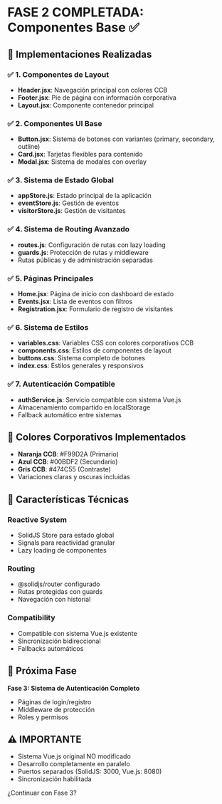 # FASE 2 COMPLETADA: Componentes Base ✅

## 🎯 Implementaciones Realizadas

### ✅ 1. Componentes de Layout
- **Header.jsx**: Navegación principal con colores CCB
- **Footer.jsx**: Pie de página con información corporativa
- **Layout.jsx**: Componente contenedor principal

### ✅ 2. Componentes UI Base
- **Button.jsx**: Sistema de botones con variantes (primary, secondary, outline)
- **Card.jsx**: Tarjetas flexibles para contenido
- **Modal.jsx**: Sistema de modales con overlay

### ✅ 3. Sistema de Estado Global
- **appStore.js**: Estado principal de la aplicación
- **eventStore.js**: Gestión de eventos
- **visitorStore.js**: Gestión de visitantes

### ✅ 4. Sistema de Routing Avanzado
- **routes.js**: Configuración de rutas con lazy loading
- **guards.js**: Protección de rutas y middleware
- Rutas públicas y de administración separadas

### ✅ 5. Páginas Principales
- **Home.jsx**: Página de inicio con dashboard de estado
- **Events.jsx**: Lista de eventos con filtros
- **Registration.jsx**: Formulario de registro de visitantes

### ✅ 6. Sistema de Estilos
- **variables.css**: Variables CSS con colores corporativos CCB
- **components.css**: Estilos de componentes de layout
- **buttons.css**: Sistema completo de botones
- **index.css**: Estilos generales y responsivos

### ✅ 7. Autenticación Compatible
- **authService.js**: Servicio compatible con sistema Vue.js
- Almacenamiento compartido en localStorage
- Fallback automático entre sistemas

## 🎨 Colores Corporativos Implementados
- **Naranja CCB**: #F99D2A (Primario)
- **Azul CCB**: #00BDF2 (Secundario)  
- **Gris CCB**: #474C55 (Contraste)
- Variaciones claras y oscuras incluidas

## 🔧 Características Técnicas

### Reactive System
- SolidJS Store para estado global
- Signals para reactividad granular
- Lazy loading de componentes

### Routing
- @solidjs/router configurado
- Rutas protegidas con guards
- Navegación con historial

### Compatibility
- Compatible con sistema Vue.js existente
- Sincronización bidireccional
- Fallbacks automáticos

## 🚀 Próxima Fase
**Fase 3: Sistema de Autenticación Completo**
- Páginas de login/registro
- Middleware de protección
- Roles y permisos

## ⚠️ IMPORTANTE
- Sistema Vue.js original NO modificado
- Desarrollo completamente en paralelo
- Puertos separados (SolidJS: 3000, Vue.js: 8080)
- Sincronización habilitada

¿Continuar con Fase 3?
